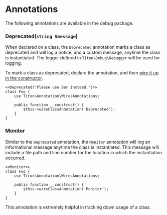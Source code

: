 # Annotations #

The following annotations are available in the debug package.

### Deprecated(`string $message`) ###

When declared on a class, the `Deprecated` annotation marks a class as deprecated and will log a notice, and a custom message, anytime the class is instantiated. The logger defined in `Titon\Debug\Debugger` will be used for logging.

To mark a class as deprecated, declare the annotation, and then [wire it up in the constructor](../annotation/wiring.md).

```hack
<<Deprecated('Please use Bar instead.')>>
class Foo {
    use Titon\Annotation\WiresAnnotations;

    public function __construct() {
        $this->wireClassAnnotation('Deprecated');
    }
}
```

### Monitor ###

Similar to the `Deprecated` annotation, the `Monitor` annotation will log an informational message anytime the class is instantiated. This message will include a file path and line number for the location in which the instantiation occurred. 

```hack
<<Monitor>>
class Foo {
    use Titon\Annotation\WiresAnnotations;

    public function __construct() {
        $this->wireClassAnnotation('Monitor');
    }
}
```

This annotation is extremely helpful in tracking down usage of a class.
